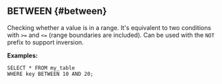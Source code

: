 ## BETWEEN {#between}

Checking whether a value is in a range. It's equivalent to two conditions with `>=` and `<=` (range boundaries are included). Can be used with the `NOT` prefix to support inversion.

**Examples:**

```yql
SELECT * FROM my_table
WHERE key BETWEEN 10 AND 20;
```

